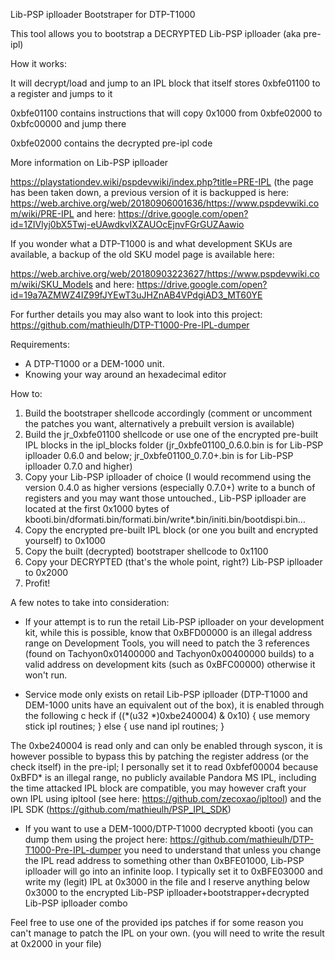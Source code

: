 Lib-PSP iplloader Bootstraper for DTP-T1000

This tool allows you to bootstrap a DECRYPTED Lib-PSP iplloader (aka pre-ipl)

How it works: 

It will decrypt/load and jump to an IPL block that itself stores 0xbfe01100 to a register and jumps to it

0xbfe01100 contains instructions that will copy 0x1000 from 0xbfe02000 to 0xbfc00000 and jump there

0xbfe02000 contains the decrypted pre-ipl code

More information on Lib-PSP iplloader 

https://playstationdev.wiki/pspdevwiki/index.php?title=PRE-IPL (the page has been taken down, a previous version of it is backupped is here: https://web.archive.org/web/20180906001636/https://www.pspdevwiki.com/wiki/PRE-IPL and here: https://drive.google.com/open?id=1ZIVlyj0bX5Twj-eUAwdkvIXZAUOcEjnvFGrGUZAawio


If you wonder what a DTP-T1000 is and what development SKUs are available, a backup of the old SKU model page is available here: 

https://web.archive.org/web/20180903223627/https://www.pspdevwiki.com/wiki/SKU_Models and here: 
https://drive.google.com/open?id=19a7AZMWZ4IZ99fJYEwT3uJHZnAB4VPdgiAD3_MT60YE

For further details you may also want to look into this project: https://github.com/mathieulh/DTP-T1000-Pre-IPL-dumper

Requirements: 

- A DTP-T1000 or a DEM-1000 unit.
- Knowing your way around an hexadecimal editor


How to:


1. Build the bootstraper shellcode accordingly (comment or uncomment the patches you want, alternatively a prebuilt version is available)
2. Build the jr_0xbfe01100 shellcode or use one of the encrypted pre-built IPL blocks in the ipl_blocks folder (jr_0xbfe01100_0.6.0.bin is for Lib-PSP iplloader 0.6.0 and below; jr_0xbfe01100_0.7.0+.bin is for Lib-PSP iplloader 0.7.0 and higher)
3. Copy your Lib-PSP iplloader of choice (I would recommend using the version 0.4.0 as higher versions (especially 0.7.0+) write to a bunch of registers and you may want those untouched., Lib-PSP iplloader are located at the first 0x1000 bytes of kbooti.bin/dformati.bin/formati.bin/write*.bin/initi.bin/bootdispi.bin...
4. Copy the encrypted pre-built IPL block (or one you built and encrypted yourself) to 0x1000
5. Copy the built (decrypted) bootstraper shellcode to 0x1100
6. Copy your DECRYPTED (that's the whole point, right?) Lib-PSP iplloader to 0x2000
7. Profit! 

A few notes to take into consideration: 

* If your attempt is to run the retail Lib-PSP iplloader on your development kit, while this is possible, know that 0xBFD00000 is an illegal address range on Development Tools, 
you will need to patch the 3 references (found on Tachyon0x01400000 and Tachyon0x00400000 builds) to a valid address on development kits (such as 0xBFC00000) otherwise it won't run.

* Service mode only exists on retail Lib-PSP iplloader (DTP-T1000 and DEM-1000 units have an equivalent out of the box), it is enabled through the following c heck if ((*(u32 *)0xbe240004) & 0x10)
{
    use memory stick ipl routines;
}
else
{
   use nand ipl routines;
}

The 0xbe240004 is read only and can only be enabled through syscon, it is however possible to bypass this by patching the register address (or the check itself) in the pre-ipl; I personally set it to read 0xbfef00004
because 0xBFD* is an illegal range, no publicly available Pandora MS IPL, including the time attacked IPL block are compatible, you may however craft your own IPL using ipltool (see here: https://github.com/zecoxao/ipltool) and the IPL SDK (https://github.com/mathieulh/PSP_IPL_SDK)

* If you want to use a DEM-1000/DTP-T1000 decrypted kbooti (you can dump them using the project here: https://github.com/mathieulh/DTP-T1000-Pre-IPL-dumper
you need to understand that unless you change the IPL read address to something other than 0xBFE01000, Lib-PSP iplloader will go into an infinite loop.
I typically set it to 0xBFE03000 and write my (legit) IPL at 0x3000 in the file and I reserve anything below 0x3000 to the encrypted Lib-PSP iplloader+bootstrapper+decrypted Lib-PSP iplloader combo

Feel free to use one of the provided ips patches if for some reason you can't manage to patch the IPL on your own. (you will need to write the result at 0x2000 in your file)



